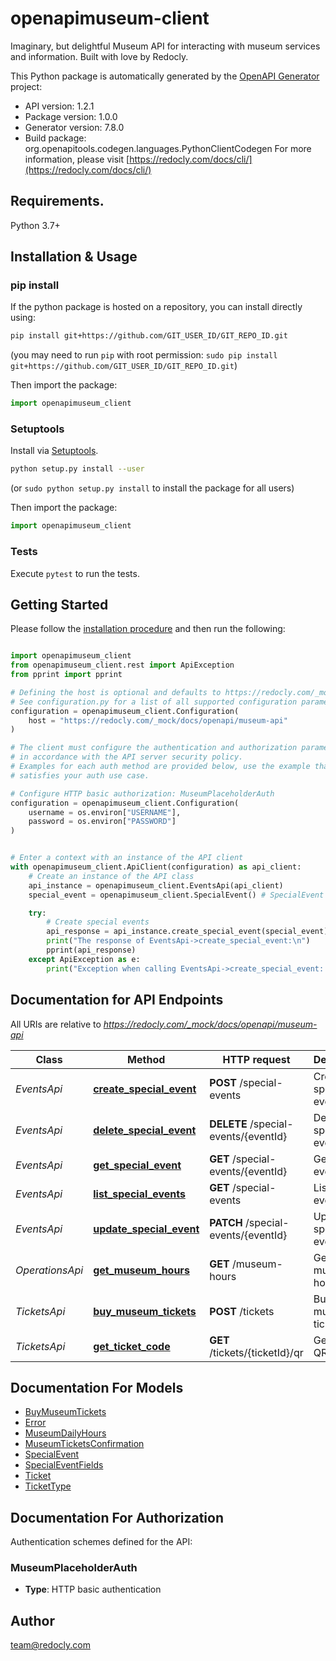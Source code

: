 # openapimuseum-client
Imaginary, but delightful Museum API for interacting with museum services and information. Built with love by Redocly.

This Python package is automatically generated by the [OpenAPI Generator](https://openapi-generator.tech) project:

- API version: 1.2.1
- Package version: 1.0.0
- Generator version: 7.8.0
- Build package: org.openapitools.codegen.languages.PythonClientCodegen
For more information, please visit [https://redocly.com/docs/cli/](https://redocly.com/docs/cli/)

## Requirements.

Python 3.7+

## Installation & Usage
### pip install

If the python package is hosted on a repository, you can install directly using:

```sh
pip install git+https://github.com/GIT_USER_ID/GIT_REPO_ID.git
```
(you may need to run `pip` with root permission: `sudo pip install git+https://github.com/GIT_USER_ID/GIT_REPO_ID.git`)

Then import the package:
```python
import openapimuseum_client
```

### Setuptools

Install via [Setuptools](http://pypi.python.org/pypi/setuptools).

```sh
python setup.py install --user
```
(or `sudo python setup.py install` to install the package for all users)

Then import the package:
```python
import openapimuseum_client
```

### Tests

Execute `pytest` to run the tests.

## Getting Started

Please follow the [installation procedure](#installation--usage) and then run the following:

```python

import openapimuseum_client
from openapimuseum_client.rest import ApiException
from pprint import pprint

# Defining the host is optional and defaults to https://redocly.com/_mock/docs/openapi/museum-api
# See configuration.py for a list of all supported configuration parameters.
configuration = openapimuseum_client.Configuration(
    host = "https://redocly.com/_mock/docs/openapi/museum-api"
)

# The client must configure the authentication and authorization parameters
# in accordance with the API server security policy.
# Examples for each auth method are provided below, use the example that
# satisfies your auth use case.

# Configure HTTP basic authorization: MuseumPlaceholderAuth
configuration = openapimuseum_client.Configuration(
    username = os.environ["USERNAME"],
    password = os.environ["PASSWORD"]
)


# Enter a context with an instance of the API client
with openapimuseum_client.ApiClient(configuration) as api_client:
    # Create an instance of the API class
    api_instance = openapimuseum_client.EventsApi(api_client)
    special_event = openapimuseum_client.SpecialEvent() # SpecialEvent | 

    try:
        # Create special events
        api_response = api_instance.create_special_event(special_event)
        print("The response of EventsApi->create_special_event:\n")
        pprint(api_response)
    except ApiException as e:
        print("Exception when calling EventsApi->create_special_event: %s\n" % e)

```

## Documentation for API Endpoints

All URIs are relative to *https://redocly.com/_mock/docs/openapi/museum-api*

Class | Method | HTTP request | Description
------------ | ------------- | ------------- | -------------
*EventsApi* | [**create_special_event**](docs/EventsApi.md#create_special_event) | **POST** /special-events | Create special events
*EventsApi* | [**delete_special_event**](docs/EventsApi.md#delete_special_event) | **DELETE** /special-events/{eventId} | Delete special event
*EventsApi* | [**get_special_event**](docs/EventsApi.md#get_special_event) | **GET** /special-events/{eventId} | Get special event
*EventsApi* | [**list_special_events**](docs/EventsApi.md#list_special_events) | **GET** /special-events | List special events
*EventsApi* | [**update_special_event**](docs/EventsApi.md#update_special_event) | **PATCH** /special-events/{eventId} | Update special event
*OperationsApi* | [**get_museum_hours**](docs/OperationsApi.md#get_museum_hours) | **GET** /museum-hours | Get museum hours
*TicketsApi* | [**buy_museum_tickets**](docs/TicketsApi.md#buy_museum_tickets) | **POST** /tickets | Buy museum tickets
*TicketsApi* | [**get_ticket_code**](docs/TicketsApi.md#get_ticket_code) | **GET** /tickets/{ticketId}/qr | Get ticket QR code


## Documentation For Models

 - [BuyMuseumTickets](docs/BuyMuseumTickets.md)
 - [Error](docs/Error.md)
 - [MuseumDailyHours](docs/MuseumDailyHours.md)
 - [MuseumTicketsConfirmation](docs/MuseumTicketsConfirmation.md)
 - [SpecialEvent](docs/SpecialEvent.md)
 - [SpecialEventFields](docs/SpecialEventFields.md)
 - [Ticket](docs/Ticket.md)
 - [TicketType](docs/TicketType.md)


<a id="documentation-for-authorization"></a>
## Documentation For Authorization


Authentication schemes defined for the API:
<a id="MuseumPlaceholderAuth"></a>
### MuseumPlaceholderAuth

- **Type**: HTTP basic authentication


## Author

team@redocly.com


